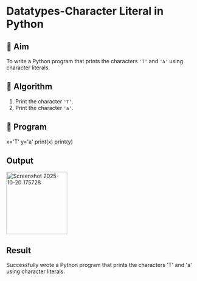# Datatypes-Character Literal in Python

## 🎯 Aim
To write a Python program that prints the characters `'T'` and `'a'` using character literals.

## 🧠 Algorithm
1. Print the character `'T'`.
2. Print the character `'a'`.

## 🧾 Program
x='T'
y='a'
print(x)
print(y)

## Output
<img width="160" height="164" alt="Screenshot 2025-10-20 175728" src="https://github.com/user-attachments/assets/59bd205d-fc7c-4139-becc-900a1e539709" />

## Result
Successfully wrote a Python program that prints the characters 'T' and 'a' using character literals.

